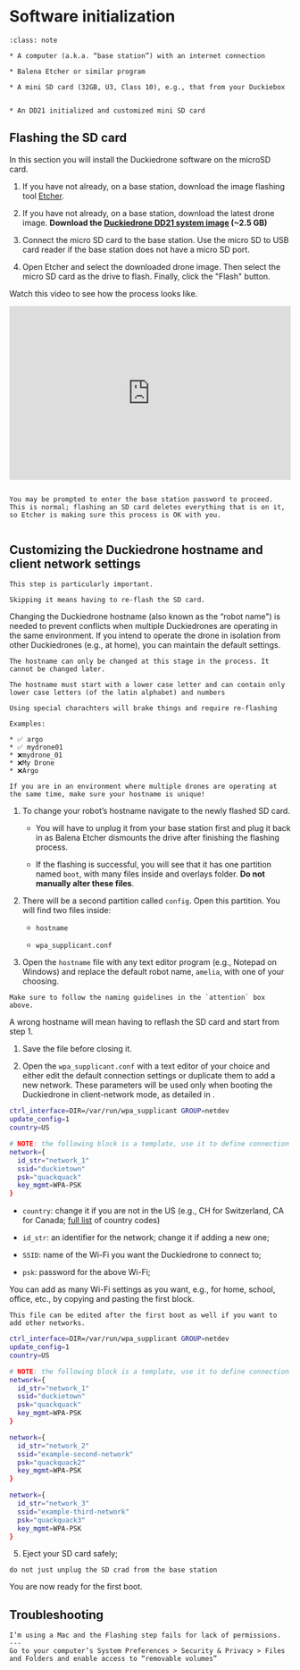 # Software initialization

```{admonition} What you will need
:class: note

* A computer (a.k.a. “base station”) with an internet connection

* Balena Etcher or similar program

* A mini SD card (32GB, U3, Class 10), e.g., that from your Duckiebox 
```

```{admonition} What you will get

* An DD21 initialized and customized mini SD card
```

## Flashing the SD card

In this section you will install the Duckiedrone software on the microSD card.

1. If you have not already, on a base station, download the image flashing tool [Etcher](https://www.balena.io/etcher/).


2. If you have not already, on a base station, download the latest drone image.
**Download the [Duckiedrone DD21 system image](https://duckietown-public-storage.s3.amazonaws.com/brown/disk_image/dt-amelia-DD21-brown2022-sd-card-v11.zip) (~2.5 GB)**


3. Connect the micro SD card to the base station. Use the micro SD to USB card reader if the  base station does not have a micro SD port.


4. Open Etcher and select the downloaded drone image. Then select the micro SD card as the drive to flash. Finally, click the "Flash" button.

Watch this video to see how the process looks like.

<div style="padding:61.68% 0 0 0;position:relative;"><iframe src="https://player.vimeo.com/video/795166491?h=ad68dd5e48&amp;badge=0&amp;autopause=0&amp;player_id=0&amp;app_id=58479" frameborder="0" allow="autoplay; fullscreen; picture-in-picture" allowfullscreen style="position:absolute;top:0;left:0;width:100%;height:100%;" title="Screencast from 01-02-2023 170837"></iframe></div><script src="https://player.vimeo.com/api/player.js"></script>

```{warning} **Double check that the "drive" is your micro SD card**.

You may be prompted to enter the base station password to proceed. This is normal; flashing an SD card deletes everything that is on it, so Etcher is making sure this process is OK with you.
```
```{note} Flashing will take 10 - 15 min. In the meantime, you can move on to the next section.
```




## Customizing the Duckiedrone hostname and client network settings

```{warning} 
This step is particularly important.

Skipping it means having to re-flash the SD card.
```

Changing the Duckiedrone hostname (also known as the “robot name") is needed to prevent conflicts when multiple Duckiedrones are operating in the same environment. If you intend to operate the drone in isolation from other Duckiedrones (e.g., at home), you can maintain the default settings. 

```{warning}
The hostname can only be changed at this stage in the process. It cannot be changed later.
```

```{attention}
The hostname must start with a lower case letter and can contain only lower case letters (of the latin alphabet) and numbers

Using special charachters will brake things and require re-flashing

Examples:

* ✅ argo
* ✅ mydrone01
* ❌mydrone_01
* ❌My Drone
* ❌Argo
```

```{important}
If you are in an environment where multiple drones are operating at the same time, make sure your hostname is unique!
```


1. To change your robot’s hostname navigate to the newly flashed SD card. 

    * You will have to unplug it from your base station first and plug it back in as Balena Etcher dismounts the drive after finishing the flashing process. 

    * If the flashing is successful, you will see that it has one partition named `boot`, with many files inside and overlays folder. **Do not manually alter these files**.

1. There will be a second partition called `config`. Open this partition. You will find two files inside:

    - `hostname`

    - `wpa_supplicant.conf`

1. Open the `hostname` file with any text editor program (e.g., Notepad on Windows) and replace the default robot name, `amelia`, with one of your choosing.  

```{caution}
Make sure to follow the naming guidelines in the `attention` box above. 
```

A wrong hostname will mean having to reflash the SD card and start from step 1.

1. Save the file before closing it.

1. Open the `wpa_supplicant.conf` with a text editor of your choice and either edit the default connection settings or duplicate them to add a new network. These parameters will be used only when booting the Duckiedrone in client-network mode, as detailed in .

```sh
ctrl_interface=DIR=/var/run/wpa_supplicant GROUP=netdev
update_config=1
country=US

# NOTE: the following block is a template, use it to define connection to custom wifi networks
network={
  id_str="network_1"
  ssid="duckietown"
  psk="quackquack"
  key_mgmt=WPA-PSK
}
```

* `country`: change it if you are not in the US (e.g., CH for Switzerland, CA for Canada; [full list](https://www.arubanetworks.com/techdocs/InstantWenger_Mobile/Advanced/Content/Instant%20User%20Guide%20-%20volumes/Country_Codes_List.htm) of country codes) 

* `id_str`: an identifier for the network; change it if adding a new one;

* `SSID`: name of the Wi-Fi you want the Duckiedrone to connect to;

* `psk`: password for the above Wi-Fi;

You can add as many Wi-Fi settings as you want, e.g., for home, school, office, etc., by copying and pasting the first block. 

```{note}
This file can be edited after the first boot as well if you want to add other networks.
```
```sh
ctrl_interface=DIR=/var/run/wpa_supplicant GROUP=netdev
update_config=1
country=US

# NOTE: the following block is a template, use it to define connection to custom wifi networks
network={
  id_str="network_1"
  ssid="duckietown"
  psk="quackquack"
  key_mgmt=WPA-PSK
}

network={
  id_str="network_2"
  ssid="example-second-network"
  psk="quackquack2"
  key_mgmt=WPA-PSK
}

network={
  id_str="network_3"
  ssid="example-third-network"
  psk="quackquack3"
  key_mgmt=WPA-PSK
}
```

5. Eject your SD card safely; 

```{warning}
do not just unplug the SD crad from the base station
```





You are now ready for the first boot.

## Troubleshooting
```{trouble}
I’m using a Mac and the Flashing step fails for lack of permissions.
---
Go to your computer’s System Preferences > Security & Privacy > Files and Folders and enable access to “removable volumes”
```
